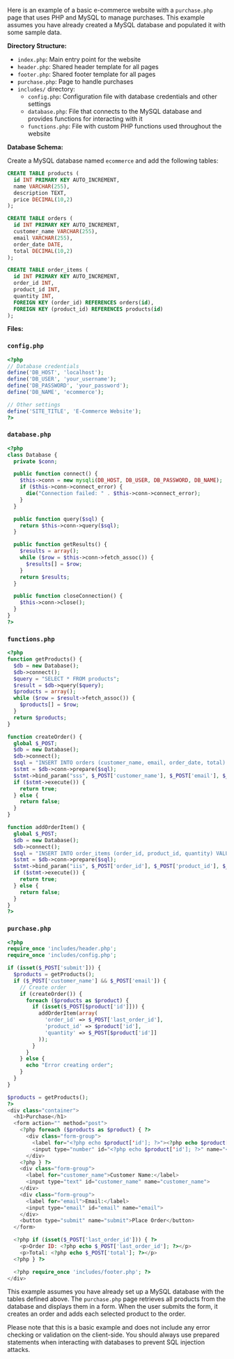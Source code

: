 Here is an example of a basic e-commerce website with a `purchase.php` page that uses PHP and MySQL to manage purchases. This example assumes you have already created a MySQL database and populated it with some sample data.

**Directory Structure:**

* `index.php`: Main entry point for the website
* `header.php`: Shared header template for all pages
* `footer.php`: Shared footer template for all pages
* `purchase.php`: Page to handle purchases
* `includes/` directory:
	+ `config.php`: Configuration file with database credentials and other settings
	+ `database.php`: File that connects to the MySQL database and provides functions for interacting with it
	+ `functions.php`: File with custom PHP functions used throughout the website

**Database Schema:**

Create a MySQL database named `ecommerce` and add the following tables:

```sql
CREATE TABLE products (
  id INT PRIMARY KEY AUTO_INCREMENT,
  name VARCHAR(255),
  description TEXT,
  price DECIMAL(10,2)
);

CREATE TABLE orders (
  id INT PRIMARY KEY AUTO_INCREMENT,
  customer_name VARCHAR(255),
  email VARCHAR(255),
  order_date DATE,
  total DECIMAL(10,2)
);

CREATE TABLE order_items (
  id INT PRIMARY KEY AUTO_INCREMENT,
  order_id INT,
  product_id INT,
  quantity INT,
  FOREIGN KEY (order_id) REFERENCES orders(id),
  FOREIGN KEY (product_id) REFERENCES products(id)
);
```

**Files:**

### `config.php`
```php
<?php
// Database credentials
define('DB_HOST', 'localhost');
define('DB_USER', 'your_username');
define('DB_PASSWORD', 'your_password');
define('DB_NAME', 'ecommerce');

// Other settings
define('SITE_TITLE', 'E-Commerce Website');
?>
```

### `database.php`
```php
<?php
class Database {
  private $conn;

  public function connect() {
    $this->conn = new mysqli(DB_HOST, DB_USER, DB_PASSWORD, DB_NAME);
    if ($this->conn->connect_error) {
      die("Connection failed: " . $this->conn->connect_error);
    }
  }

  public function query($sql) {
    return $this->conn->query($sql);
  }

  public function getResults() {
    $results = array();
    while ($row = $this->conn->fetch_assoc()) {
      $results[] = $row;
    }
    return $results;
  }

  public function closeConnection() {
    $this->conn->close();
  }
}
?>
```

### `functions.php`
```php
<?php
function getProducts() {
  $db = new Database();
  $db->connect();
  $query = "SELECT * FROM products";
  $result = $db->query($query);
  $products = array();
  while ($row = $result->fetch_assoc()) {
    $products[] = $row;
  }
  return $products;
}

function createOrder() {
  global $_POST;
  $db = new Database();
  $db->connect();
  $sql = "INSERT INTO orders (customer_name, email, order_date, total) VALUES (?, ?, NOW(), ?)";
  $stmt = $db->conn->prepare($sql);
  $stmt->bind_param("sss", $_POST['customer_name'], $_POST['email'], $_POST['total']);
  if ($stmt->execute()) {
    return true;
  } else {
    return false;
  }
}

function addOrderItem() {
  global $_POST;
  $db = new Database();
  $db->connect();
  $sql = "INSERT INTO order_items (order_id, product_id, quantity) VALUES (?, ?, ?)";
  $stmt = $db->conn->prepare($sql);
  $stmt->bind_param("iis", $_POST['order_id'], $_POST['product_id'], $_POST['quantity']);
  if ($stmt->execute()) {
    return true;
  } else {
    return false;
  }
}
?>
```

### `purchase.php`
```php
<?php
require_once 'includes/header.php';
require_once 'includes/config.php';

if (isset($_POST['submit'])) {
  $products = getProducts();
  if ($_POST['customer_name'] && $_POST['email']) {
    // Create order
    if (createOrder()) {
      foreach ($products as $product) {
        if (isset($_POST[$product['id']])) {
          addOrderItem(array(
            'order_id' => $_POST['last_order_id'],
            'product_id' => $product['id'],
            'quantity' => $_POST[$product['id']]
          ));
        }
      }
    } else {
      echo "Error creating order";
    }
  }
}

$products = getProducts();
?>
<div class="container">
  <h1>Purchase</h1>
  <form action="" method="post">
    <?php foreach ($products as $product) { ?>
      <div class="form-group">
        <label for="<?php echo $product['id']; ?>"><?php echo $product['name']; ?></label>
        <input type="number" id="<?php echo $product['id']; ?>" name="<?php echo $product['id']; ?>">
      </div>
    <?php } ?>
    <div class="form-group">
      <label for="customer_name">Customer Name:</label>
      <input type="text" id="customer_name" name="customer_name">
    </div>
    <div class="form-group">
      <label for="email">Email:</label>
      <input type="email" id="email" name="email">
    </div>
    <button type="submit" name="submit">Place Order</button>
  </form>

  <?php if (isset($_POST['last_order_id'])) { ?>
    <p>Order ID: <?php echo $_POST['last_order_id']; ?></p>
    <p>Total: <?php echo $_POST['total']; ?></p>
  <?php } ?>

  <?php require_once 'includes/footer.php'; ?>
</div>
```

This example assumes you have already set up a MySQL database with the tables defined above. The `purchase.php` page retrieves all products from the database and displays them in a form. When the user submits the form, it creates an order and adds each selected product to the order.

Please note that this is a basic example and does not include any error checking or validation on the client-side. You should always use prepared statements when interacting with databases to prevent SQL injection attacks.

